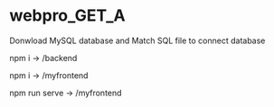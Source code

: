 # webpro_GET_A

Donwload MySQL database and Match SQL file to connect database

npm i -> /backend

npm i -> /myfrontend

npm run serve -> /myfrontend

